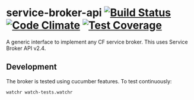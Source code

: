 # service-broker-api [![Build Status](https://travis-ci.org/cskksc/service-broker-api.svg)](https://travis-ci.org/cskksc/service-broker-api) [![Code Climate](https://codeclimate.com/github/cskksc/service-broker-api/badges/gpa.svg)](https://codeclimate.com/github/cskksc/service-broker-api) [![Test Coverage](https://codeclimate.com/github/cskksc/service-broker-api/badges/coverage.svg)](https://codeclimate.com/github/cskksc/service-broker-api)
A generic interface to implement any CF service broker. This uses Service Broker API v2.4.

## Development
The broker is tested using cucumber features.
To test continuously:
```
watchr watch-tests.watchr
```
